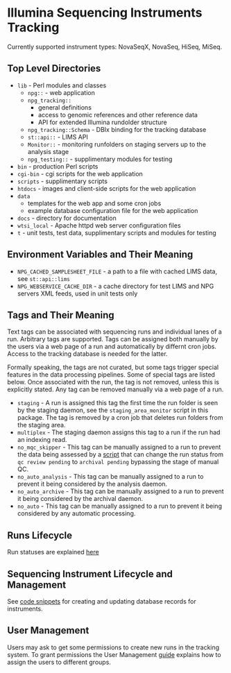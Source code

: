 Illumina Sequencing Instruments Tracking
========================================

Currently supported instrument types: NovaSeqX, NovaSeq, HiSeq, MiSeq.

Top Level Directories
---------------------

+ `lib` - Perl modules and classes
  + `npg::`          - web application
  + `npg_tracking::`
    + general definitions
    + access to genomic references and other reference data
    + API for extended Illumina rundolder structure
  + `npg_tracking::Schema` - DBIx binding for the tracking database
  + `st::api::`      - LIMS API
  + `Monitor::`      - monitoring runfolders on staging servers up to the
                       analysis stage
  + `npg_testing::`  - supplimentary modules for testing
+ `bin` - production Perl scripts
+ `cgi-bin` - cgi scripts for the web application
+ `scripts` - supplimentary scripts
+ `htdocs` - images and client-side scripts for the web application
+ `data`
  + templates for the web app and some cron jobs
  + example database configuration file for the web application
+ `docs` - directory for documentation
+ `wtsi_local` - Apache httpd web server configuration files
+ `t` - unit tests, test data, supplimentary scripts and modules for testing

Environment Variables and Their Meaning
---------------------------------------

+ `NPG_CACHED_SAMPLESHEET_FILE` - a path to a file with cached LIMS data,
                                  see `st::api::lims`
+ `NPG_WEBSERVICE_CACHE_DIR` - a cache directory for test LIMS and NPG servers
                               XML feeds, used in unit tests only

Tags and Their Meaning
----------------------

Text tags can be associated with sequencing runs and individual lanes of a run.
Arbitrary tags are supported. Tags can be assigned both manually by the users
via a web page of a run and automatically by differnt cron jobs. Access to the
tracking database is needed for the latter.

Formally speaking, the tags are not curated, but some tags trigger special
features in the data processing pipelines. Some of special tags are listed
below. Once associated with the run, the tag is not removed, unless this is
explicitly stated. Any tag can be removed manually via a web page of a run.

+ `staging` - A run is assigned this tag the first time the run folder is seen
              by the staging daemon, see the `staging_area_monitor` script in
              this package. The tag is removed by a cron job that deletes
              run folders from the staging area.
+ `multiplex` - The staging daemon assigns this tag to a run if the run had
                an indexing read.
+ `no_mqc_skipper` - This tag can be manually assigned to a run to prevent the
                     data being assessed by a
[script](https://github.com/wtsi-npg/npg_qc/blob/master/bin/npg_mqc_skipper)
                     that can change the run status from `qc review pending` to
                     `archival pending` bypassing the stage of manual QC.
+ `no_auto_analysis` - This tag can be manually assigned to a run to prevent
                       it being considered by the analysis daemon.
+ `no_auto_archive` - This tag can be manually assigned to a run to prevent
                      it being considered by the archival daemon.
+ `no_auto` - This tag can be manually assigned to a run to prevent it being
              considered by any automatic processing.

Runs Lifecycle
--------------
Run statuses are explained [here](docs/run_states.md)

Sequencing Instrument Lifecycle and Management
----------------------------------------------
See [code snippets](docs/instruments.md) for creating and updating
database records for instruments.

User Management
---------------
Users may ask to get some permissions to create new runs in the tracking system. 
To grant permissions the User Management [guide](docs/user_management.md) 
explains how to assign the users to different groups.
